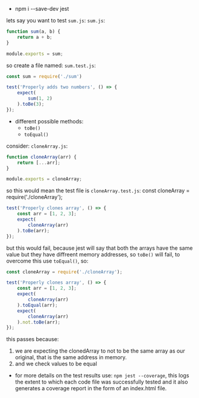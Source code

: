 - npm i --save-dev jest

lets say you want to test `sum.js`:
`sum.js`:
```js
function sum(a, b) {
    return a + b;
}

module.exports = sum;
```
so create a file named: `sum.test.js`:
```js
const sum = require('./sum')

test('Properly adds two numbers', () => {
    expect(
        sum(1, 2)
    ).toBe(3);
});
```

- different possible methods:
    - `toBe()`
    - `toEqual()`

consider:
`cloneArray.js`:
```js
function cloneArray(arr) {
    return [...arr];
}

module.exports = cloneArray;
```
so this would mean the test file is `cloneArray.test.js`:
const cloneArray = require('./cloneArray');
```js
test('Properly clones array', () => {
    const arr = [1, 2, 3];
    expect(
        cloneArray(arr)
    ).toBe(arr);
});
```
but this would fail, because jest will say that both the arrays have the same value but they have diffreent memory addresses, so `toBe()` will fail, to overcome this use `toEqual()`, so:
```js
const cloneArray = require('./cloneArray');

test('Properly clones array', () => {
    const arr = [1, 2, 3];
    expect(
        cloneArray(arr)
    ).toEqual(arr);
    expect(
        cloneArray(arr)
    ).not.toBe(arr);
});
```
this passes because:
1. we are expecting the clonedArray to not to be the same array as our original, that is the same address in memory.
2. and we check values to be equal

- for more details on the test results use: `npm jest --coverage`, this logs the extent to which each code file was successfully tested and it also generates a coverage report in the form of an index.html file.
